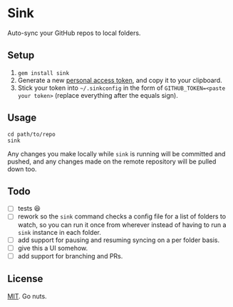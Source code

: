 # Sink

Auto-sync your GitHub repos to local folders.

## Setup

1. `gem install sink`
2. Generate a new [personal access token](https://github.com/settings/applications), and copy it to your clipboard.
3. Stick your token into `~/.sinkconfig` in the form of `GITHUB_TOKEN=<paste your token>` (replace everything after the equals sign).

## Usage

```
cd path/to/repo
sink
```

Any changes you make locally while `sink` is running will be committed and pushed,
and any changes made on the remote repository will be pulled down too.

## Todo

- [ ] tests :laughing:
- [ ] rework so the `sink` command checks a config file for a list of folders to watch,
  so you can run it once from wherever instead of having to run a `sink` instance in each folder.
- [ ] add support for pausing and resuming syncing on a per folder basis.
- [ ] give this a UI somehow.
- [ ] add support for branching and PRs.

## License

[MIT](./LICENSE). Go nuts.
